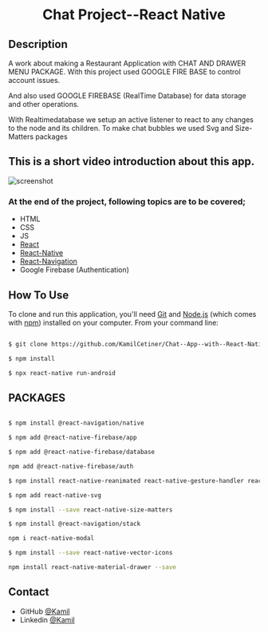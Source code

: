 <h1 align="center">Chat Project--React Native</h1>


## Description

A work about making a Restaurant Application with CHAT AND DRAWER MENU PACKAGE.
With this project used GOOGLE FIRE BASE to control account issues.

And also used GOOGLE FIREBASE (RealTime Database)  for data storage and other operations.

With Realtimedatabase we setup an active listener to react to any changes to the node and its children.
To make chat bubbles we used Svg and Size-Matters packages



## This is a short video introduction about this app.

![screenshot](overview/Chat_Video.gif)


### At the end of the project, following topics are to be covered;

- HTML
- CSS
- JS
- [React](https://reactjs.org/)
- [React-Native](https://reactnative.dev/)
- [React-Navigation](https://reactnavigation.org/)
- Google Firebase (Authentication)


## How To Use

To clone and run this application, you'll need [Git](https://git-scm.com) and [Node.js](https://nodejs.org/en/download/) (which comes with [npm](http://npmjs.com)) installed on your computer. From your command line:

```bash

$ git clone https://github.com/KamilCetiner/Chat--App--with--React-Native

$ npm install

$ npx react-native run-android

```
## PACKAGES

```bash

$ npm install @react-navigation/native

$ npm add @react-native-firebase/app

$ npm add @react-native-firebase/database

npm add @react-native-firebase/auth

$ npm install react-native-reanimated react-native-gesture-handler react-native-screens react-native-safe-area-context @react-native-community/masked-view

$ npm add react-native-svg

$ npm install --save react-native-size-matters

$ npm install @react-navigation/stack

npm i react-native-modal

$ npm install --save react-native-vector-icons

npm install react-native-material-drawer --save

```

## Contact

- GitHub [@Kamil](https://github.com/KamilCetiner)
- Linkedin [@Kamil](https://www.linkedin.com/in/kamil-%C3%A7etiner-b09a601ab/)